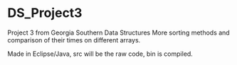 # DS_Project3
Project 3 from Georgia Southern Data Structures
More sorting methods and comparison of their times on different arrays.

Made in Eclipse/Java, src will be the raw code, bin is compiled.
